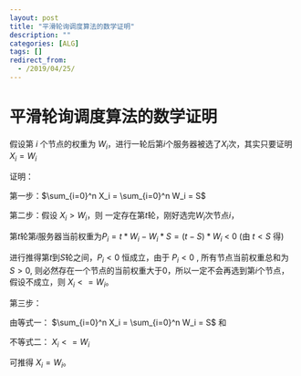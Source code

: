 ```yaml
---
layout: post
title: "平滑轮询调度算法的数学证明"
description: ""
categories: [ALG]
tags: []
redirect_from:
  - /2019/04/25/
---
```


# 平滑轮询调度算法的数学证明


假设第 $i$ 个节点的权重为 $W_i$，进行一轮后第$i$个服务器被选了$X_i$次，其实只要证明$X_i=W_i$

证明：

第一步：$\sum_{i=0}^n X_i = \sum_{i=0}^n W_i = S$

第二步：假设 $X_i>W_i$，则 一定存在第$t$轮，刚好选完$W_i$次节点$i$， 

第$t$轮第$i$服务器当前权重为$P_i = t * W_i - W_i * S = (t-S) *W_i$ < 0  (由 $t<S$ 得)

进行推得第$t$到$S$轮之间，$P_i < 0$ 恒成立，由于 $P_i < 0$ , 所有节点当前权重总和为 $S>0$, 则必然存在一个节点的当前权重大于0，所以一定不会再选到第$i$个节点，假设不成立，则  $X_i<=W_i$。

第三步：

由等式一： $\sum_{i=0}^n X_i = \sum_{i=0}^n W_i = S$ 和

不等式二： $X_i<=W_i$

可推得 $X_i=W_i$。




